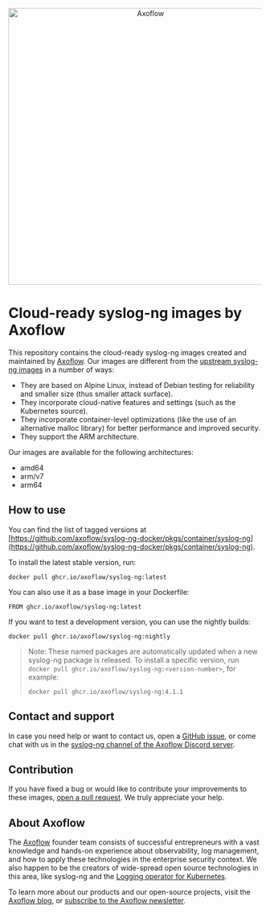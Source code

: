 
<p align="center">
  <picture>
    <source media="(prefers-color-scheme: light)" srcset="https://github.com/axoflow/syslog-ng-docker/raw/main/docs/axoflow-logo-color.svg">
    <source media="(prefers-color-scheme: dark)" srcset="https://github.com/axoflow/syslog-ng-docker/raw/main/docs/axoflow-logo-white.svg">
    <img alt="Axoflow" src="https://github.com/axoflow/syslog-ng-docker/raw/main/docs/axoflow-logo-color.svg" width="550">
  </picture>
</p>

# Cloud-ready syslog-ng images by Axoflow

This repository contains the cloud-ready syslog-ng images created and maintained by [Axoflow](https://axoflow.com). Our images are different from the [upstream syslog-ng images](https://hub.docker.com/r/balabit/syslog-ng/) in a number of ways:

- They are based on Alpine Linux, instead of Debian testing for reliability and smaller size (thus smaller attack surface).
- They incorporate cloud-native features and settings (such as the Kubernetes source).
- They incorporate container-level optimizations (like the use of an alternative malloc library) for better performance and improved security.
- They support the ARM architecture.

Our images are available for the following architectures:

- amd64
- arm/v7
- arm64

## How to use

You can find the list of tagged versions at [https://github.com/axoflow/syslog-ng-docker/pkgs/container/syslog-ng](https://github.com/axoflow/syslog-ng-docker/pkgs/container/syslog-ng).

To install the latest stable version, run:

```shell
docker pull ghcr.io/axoflow/syslog-ng:latest
```

You can also use it as a base image in your Dockerfile:

```shell
FROM ghcr.io/axoflow/syslog-ng:latest
```

If you want to test a development version, you can use the nightly builds:

```shell
docker pull ghcr.io/axoflow/syslog-ng:nightly
```

> Note: These named packages are automatically updated when a new syslog-ng package is released. To install a specific version, run `docker pull ghcr.io/axoflow/syslog-ng:<version-number>`, for example:
>
> ```shell
> docker pull ghcr.io/axoflow/syslog-ng:4.1.1
> ```

## Contact and support

In case you need help or want to contact us, open a [GitHub issue](https://github.com/axoflow/syslog-ng-docker/issues), or come chat with us in the [syslog-ng channel of the Axoflow Discord server](https://discord.gg/4Fzy7D66Qq).

## Contribution

If you have fixed a bug or would like to contribute your improvements to these images, [open a pull request](https://github.com/axoflow/syslog-ng-docker/pulls). We truly appreciate your help.

## About Axoflow

The [Axoflow](https://axoflow.com) founder team consists of successful entrepreneurs with a vast knowledge and hands-on experience about observability, log management, and how to apply these technologies in the enterprise security context. We also happen to be the creators of wide-spread open source technologies in this area, like syslog-ng and the [Logging operator for Kubernetes](https://github.com/kube-logging/logging-operator).

To learn more about our products and our open-source projects, visit the [Axoflow blog](https://axoflow.com/blog/), or [subscribe to the Axoflow newsletter](https://axoflow.com/#newsletter-subscription).
